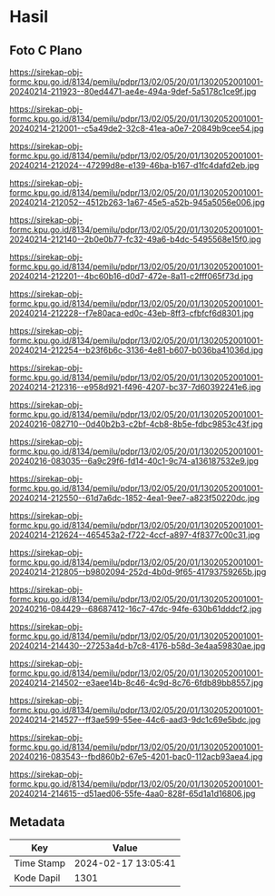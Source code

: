 # Hasil

## Foto C Plano

https://sirekap-obj-formc.kpu.go.id/8134/pemilu/pdpr/13/02/05/20/01/1302052001001-20240214-211923--80ed4471-ae4e-494a-9def-5a5178c1ce9f.jpg

https://sirekap-obj-formc.kpu.go.id/8134/pemilu/pdpr/13/02/05/20/01/1302052001001-20240214-212001--c5a49de2-32c8-41ea-a0e7-20849b9cee54.jpg

https://sirekap-obj-formc.kpu.go.id/8134/pemilu/pdpr/13/02/05/20/01/1302052001001-20240214-212024--47299d8e-e139-46ba-b167-d1fc4dafd2eb.jpg

https://sirekap-obj-formc.kpu.go.id/8134/pemilu/pdpr/13/02/05/20/01/1302052001001-20240214-212052--4512b263-1a67-45e5-a52b-945a5056e006.jpg

https://sirekap-obj-formc.kpu.go.id/8134/pemilu/pdpr/13/02/05/20/01/1302052001001-20240214-212140--2b0e0b77-fc32-49a6-b4dc-5495568e15f0.jpg

https://sirekap-obj-formc.kpu.go.id/8134/pemilu/pdpr/13/02/05/20/01/1302052001001-20240214-212201--4bc60b16-d0d7-472e-8a11-c2fff065f73d.jpg

https://sirekap-obj-formc.kpu.go.id/8134/pemilu/pdpr/13/02/05/20/01/1302052001001-20240214-212228--f7e80aca-ed0c-43eb-8ff3-cfbfcf6d8301.jpg

https://sirekap-obj-formc.kpu.go.id/8134/pemilu/pdpr/13/02/05/20/01/1302052001001-20240214-212254--b23f6b6c-3136-4e81-b607-b036ba41036d.jpg

https://sirekap-obj-formc.kpu.go.id/8134/pemilu/pdpr/13/02/05/20/01/1302052001001-20240214-212316--e958d921-f496-4207-bc37-7d60392241e6.jpg

https://sirekap-obj-formc.kpu.go.id/8134/pemilu/pdpr/13/02/05/20/01/1302052001001-20240216-082710--0d40b2b3-c2bf-4cb8-8b5e-fdbc9853c43f.jpg

https://sirekap-obj-formc.kpu.go.id/8134/pemilu/pdpr/13/02/05/20/01/1302052001001-20240216-083035--6a9c29f6-fd14-40c1-9c74-a136187532e9.jpg

https://sirekap-obj-formc.kpu.go.id/8134/pemilu/pdpr/13/02/05/20/01/1302052001001-20240214-212550--61d7a6dc-1852-4ea1-9ee7-a823f50220dc.jpg

https://sirekap-obj-formc.kpu.go.id/8134/pemilu/pdpr/13/02/05/20/01/1302052001001-20240214-212624--465453a2-f722-4ccf-a897-4f8377c00c31.jpg

https://sirekap-obj-formc.kpu.go.id/8134/pemilu/pdpr/13/02/05/20/01/1302052001001-20240214-212805--b9802094-252d-4b0d-9f65-41793759265b.jpg

https://sirekap-obj-formc.kpu.go.id/8134/pemilu/pdpr/13/02/05/20/01/1302052001001-20240216-084429--68687412-16c7-47dc-94fe-630b61dddcf2.jpg

https://sirekap-obj-formc.kpu.go.id/8134/pemilu/pdpr/13/02/05/20/01/1302052001001-20240214-214430--27253a4d-b7c8-4176-b58d-3e4aa59830ae.jpg

https://sirekap-obj-formc.kpu.go.id/8134/pemilu/pdpr/13/02/05/20/01/1302052001001-20240214-214502--e3aee14b-8c46-4c9d-8c76-6fdb89bb8557.jpg

https://sirekap-obj-formc.kpu.go.id/8134/pemilu/pdpr/13/02/05/20/01/1302052001001-20240214-214527--ff3ae599-55ee-44c6-aad3-9dc1c69e5bdc.jpg

https://sirekap-obj-formc.kpu.go.id/8134/pemilu/pdpr/13/02/05/20/01/1302052001001-20240216-083543--fbd860b2-67e5-4201-bac0-112acb93aea4.jpg

https://sirekap-obj-formc.kpu.go.id/8134/pemilu/pdpr/13/02/05/20/01/1302052001001-20240214-214615--d51aed06-55fe-4aa0-828f-65d1a1d16806.jpg


## Metadata

| Key        | Value               |
| ---------- | ------------------- |
| Time Stamp | 2024-02-17 13:05:41 |
| Kode Dapil | 1301                |




